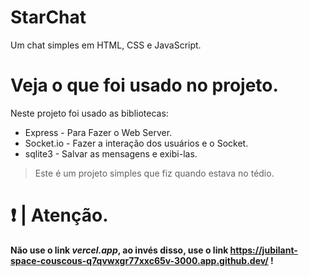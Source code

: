 # StarChat
Um chat simples em HTML, CSS e JavaScript.

# Veja o que foi usado no projeto.
Neste projeto foi usado as bibliotecas:
  - Express - Para Fazer o Web Server.
  - Socket.io - Fazer a interação dos usuários e o Socket.
  - sqlite3 - Salvar as mensagens e exibi-las.
> Este é um projeto simples que fiz quando estava no tédio.
# ❗ | Atenção.
**Não use o link _vercel.app_, ao invés disso, use o link https://jubilant-space-couscous-q7qvwxgr77xxc65v-3000.app.github.dev/ !**

